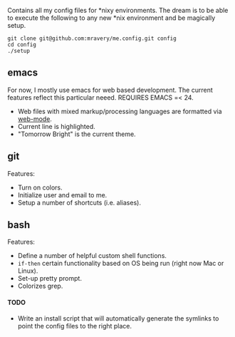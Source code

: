 Contains all my config files for *nixy environments. The dream is to be able to execute the following to any new *nix environment and be magically setup.

```
git clone git@github.com:mravery/me.config.git config
cd config
./setup
```

## emacs

For now, I mostly use emacs for web based development. The current features reflect this
particular neeed. REQUIRES EMACS =< 24.

* Web files with mixed markup/processing languages are formatted via [web-mode](http://web-mode.org/).
* Current line is highlighted.
* "Tomorrow Bright" is the current theme.

## git

Features:

* Turn on colors.
* Initialize user and email to me.
* Setup a number of shortcuts (i.e. aliases).

## bash

Features:

* Define a number of helpful custom shell functions.
* `if-then` certain functionality based on OS being run (right now Mac or Linux).
* Set-up pretty prompt.
* Colorizes grep.

#### TODO

* Write an install script that will automatically generate the symlinks to point the config files to the right place.
